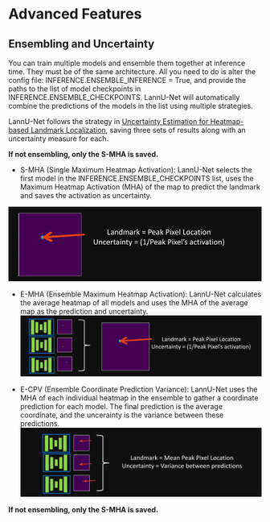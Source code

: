 # Advanced Features
## Ensembling and Uncertainty
You can train multiple models and ensemble them together at inference time. They must be of the same architecture. All you need to do is alter the config file: INFERENCE.ENSEMBLE_INFERENCE = True, and provide the paths to the list of model checkpoints in INFERENCE.ENSEMBLE_CHECKPOINTS. LannU-Net will automatically combine the predictions of the models in the list using multiple strategies.

LannU-Net follows the strategy in [Uncertainty Estimation for Heatmap-based Landmark Localization](https://arxiv.org/abs/2203.02351), saving three sets of results along with an uncertainty measure for each.

**If not ensembling, only the S-MHA is saved.**

- S-MHA (Single Maximum Heatmap Activation):  LannU-Net selects the first model in the INFERENCE.ENSEMBLE_CHECKPOINTS list, uses the Maximum Heatmap Activation (MHA) of the map to predict the landmark and saves the activation as uncertainty.

![S-MHA](../images/smha.png)
- E-MHA (Ensemble Maximum Heatmap Activation):  LannU-Net calculates the average heatmap of all models and uses the MHA of the average map as the prediction and uncertainty.
![E-MHA](../images/emha.png)

- E-CPV (Ensemble Coordinate Prediction Variance):  LannU-Net uses the MHA of each individual heatmap in the ensemble to gather a coordinate prediction for each model. The final prediction is the average coordinate, and the uncerainty is the variance between these predictions.
![E-MHA](../images/ecpv.png)

**If not ensembling, only the S-MHA is saved.**
